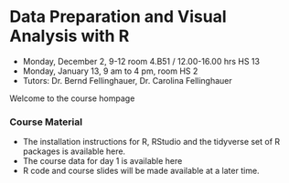 # Data Preparation and Visual Analysis with R

* Monday, December 2, 9-12 room 4.B51 / 12.00-16.00 hrs HS 13
* Monday, January 13, 9 am to 4 pm, room HS 2
* Tutors: Dr. Bernd Fellinghauer, Dr. Carolina Fellinghauer

Welcome to the course hompage

### Course Material

* The installation instructions for R, RStudio and the tidyverse set of R packages is available here.
* The course data for day 1 is available here
* R code and course slides will be made available at a later time.

